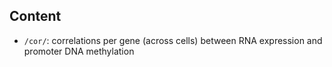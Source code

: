 Content
-------
* `/cor/`: correlations per gene (across cells) between RNA expression and promoter DNA methylation 
